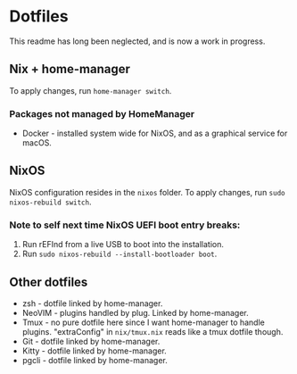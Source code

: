 # Dotfiles
This readme has long been neglected, and is now a work in progress. 

## Nix + home-manager
To apply changes, run `home-manager switch`. 

### Packages not managed by HomeManager
- Docker - installed system wide for NixOS, and as a graphical service for macOS. 

## NixOS
NixOS configuration resides in the `nixos` folder.
To apply changes, run `sudo nixos-rebuild switch`. 

### Note to self next time NixOS UEFI boot entry breaks:
1. Run rEFInd from a live USB to boot into the installation.
2. Run `sudo nixos-rebuild --install-bootloader boot`. 

## Other dotfiles
- zsh - dotfile linked by home-manager.
- NeoVIM - plugins handled by plug. Linked by home-manager.
- Tmux - no pure dotfile here since I want home-manager to handle plugins. "extraConfig" in `nix/tmux.nix` reads like a tmux dotfile though.
- Git - dotfile linked by home-manager.
- Kitty - dotfile linked by home-manager.
- pgcli - dotfile linked by home-manager.
